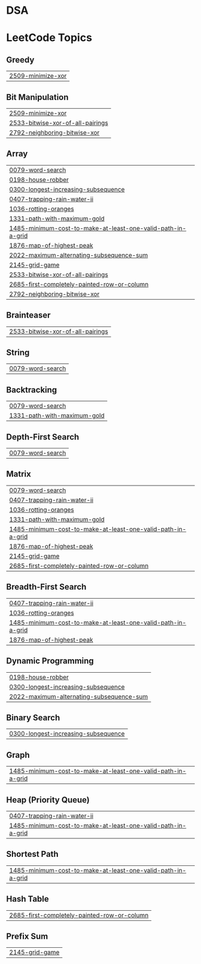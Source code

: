 # DSA
<!---LeetCode Topics Start-->
# LeetCode Topics
## Greedy
|  |
| ------- |
| [2509-minimize-xor](https://github.com/LokeshDandwani/DSA/tree/master/2509-minimize-xor) |
## Bit Manipulation
|  |
| ------- |
| [2509-minimize-xor](https://github.com/LokeshDandwani/DSA/tree/master/2509-minimize-xor) |
| [2533-bitwise-xor-of-all-pairings](https://github.com/LokeshDandwani/DSA/tree/master/2533-bitwise-xor-of-all-pairings) |
| [2792-neighboring-bitwise-xor](https://github.com/LokeshDandwani/DSA/tree/master/2792-neighboring-bitwise-xor) |
## Array
|  |
| ------- |
| [0079-word-search](https://github.com/LokeshDandwani/DSA/tree/master/0079-word-search) |
| [0198-house-robber](https://github.com/LokeshDandwani/DSA/tree/master/0198-house-robber) |
| [0300-longest-increasing-subsequence](https://github.com/LokeshDandwani/DSA/tree/master/0300-longest-increasing-subsequence) |
| [0407-trapping-rain-water-ii](https://github.com/LokeshDandwani/DSA/tree/master/0407-trapping-rain-water-ii) |
| [1036-rotting-oranges](https://github.com/LokeshDandwani/DSA/tree/master/1036-rotting-oranges) |
| [1331-path-with-maximum-gold](https://github.com/LokeshDandwani/DSA/tree/master/1331-path-with-maximum-gold) |
| [1485-minimum-cost-to-make-at-least-one-valid-path-in-a-grid](https://github.com/LokeshDandwani/DSA/tree/master/1485-minimum-cost-to-make-at-least-one-valid-path-in-a-grid) |
| [1876-map-of-highest-peak](https://github.com/LokeshDandwani/DSA/tree/master/1876-map-of-highest-peak) |
| [2022-maximum-alternating-subsequence-sum](https://github.com/LokeshDandwani/DSA/tree/master/2022-maximum-alternating-subsequence-sum) |
| [2145-grid-game](https://github.com/LokeshDandwani/DSA/tree/master/2145-grid-game) |
| [2533-bitwise-xor-of-all-pairings](https://github.com/LokeshDandwani/DSA/tree/master/2533-bitwise-xor-of-all-pairings) |
| [2685-first-completely-painted-row-or-column](https://github.com/LokeshDandwani/DSA/tree/master/2685-first-completely-painted-row-or-column) |
| [2792-neighboring-bitwise-xor](https://github.com/LokeshDandwani/DSA/tree/master/2792-neighboring-bitwise-xor) |
## Brainteaser
|  |
| ------- |
| [2533-bitwise-xor-of-all-pairings](https://github.com/LokeshDandwani/DSA/tree/master/2533-bitwise-xor-of-all-pairings) |
## String
|  |
| ------- |
| [0079-word-search](https://github.com/LokeshDandwani/DSA/tree/master/0079-word-search) |
## Backtracking
|  |
| ------- |
| [0079-word-search](https://github.com/LokeshDandwani/DSA/tree/master/0079-word-search) |
| [1331-path-with-maximum-gold](https://github.com/LokeshDandwani/DSA/tree/master/1331-path-with-maximum-gold) |
## Depth-First Search
|  |
| ------- |
| [0079-word-search](https://github.com/LokeshDandwani/DSA/tree/master/0079-word-search) |
## Matrix
|  |
| ------- |
| [0079-word-search](https://github.com/LokeshDandwani/DSA/tree/master/0079-word-search) |
| [0407-trapping-rain-water-ii](https://github.com/LokeshDandwani/DSA/tree/master/0407-trapping-rain-water-ii) |
| [1036-rotting-oranges](https://github.com/LokeshDandwani/DSA/tree/master/1036-rotting-oranges) |
| [1331-path-with-maximum-gold](https://github.com/LokeshDandwani/DSA/tree/master/1331-path-with-maximum-gold) |
| [1485-minimum-cost-to-make-at-least-one-valid-path-in-a-grid](https://github.com/LokeshDandwani/DSA/tree/master/1485-minimum-cost-to-make-at-least-one-valid-path-in-a-grid) |
| [1876-map-of-highest-peak](https://github.com/LokeshDandwani/DSA/tree/master/1876-map-of-highest-peak) |
| [2145-grid-game](https://github.com/LokeshDandwani/DSA/tree/master/2145-grid-game) |
| [2685-first-completely-painted-row-or-column](https://github.com/LokeshDandwani/DSA/tree/master/2685-first-completely-painted-row-or-column) |
## Breadth-First Search
|  |
| ------- |
| [0407-trapping-rain-water-ii](https://github.com/LokeshDandwani/DSA/tree/master/0407-trapping-rain-water-ii) |
| [1036-rotting-oranges](https://github.com/LokeshDandwani/DSA/tree/master/1036-rotting-oranges) |
| [1485-minimum-cost-to-make-at-least-one-valid-path-in-a-grid](https://github.com/LokeshDandwani/DSA/tree/master/1485-minimum-cost-to-make-at-least-one-valid-path-in-a-grid) |
| [1876-map-of-highest-peak](https://github.com/LokeshDandwani/DSA/tree/master/1876-map-of-highest-peak) |
## Dynamic Programming
|  |
| ------- |
| [0198-house-robber](https://github.com/LokeshDandwani/DSA/tree/master/0198-house-robber) |
| [0300-longest-increasing-subsequence](https://github.com/LokeshDandwani/DSA/tree/master/0300-longest-increasing-subsequence) |
| [2022-maximum-alternating-subsequence-sum](https://github.com/LokeshDandwani/DSA/tree/master/2022-maximum-alternating-subsequence-sum) |
## Binary Search
|  |
| ------- |
| [0300-longest-increasing-subsequence](https://github.com/LokeshDandwani/DSA/tree/master/0300-longest-increasing-subsequence) |
## Graph
|  |
| ------- |
| [1485-minimum-cost-to-make-at-least-one-valid-path-in-a-grid](https://github.com/LokeshDandwani/DSA/tree/master/1485-minimum-cost-to-make-at-least-one-valid-path-in-a-grid) |
## Heap (Priority Queue)
|  |
| ------- |
| [0407-trapping-rain-water-ii](https://github.com/LokeshDandwani/DSA/tree/master/0407-trapping-rain-water-ii) |
| [1485-minimum-cost-to-make-at-least-one-valid-path-in-a-grid](https://github.com/LokeshDandwani/DSA/tree/master/1485-minimum-cost-to-make-at-least-one-valid-path-in-a-grid) |
## Shortest Path
|  |
| ------- |
| [1485-minimum-cost-to-make-at-least-one-valid-path-in-a-grid](https://github.com/LokeshDandwani/DSA/tree/master/1485-minimum-cost-to-make-at-least-one-valid-path-in-a-grid) |
## Hash Table
|  |
| ------- |
| [2685-first-completely-painted-row-or-column](https://github.com/LokeshDandwani/DSA/tree/master/2685-first-completely-painted-row-or-column) |
## Prefix Sum
|  |
| ------- |
| [2145-grid-game](https://github.com/LokeshDandwani/DSA/tree/master/2145-grid-game) |
<!---LeetCode Topics End-->